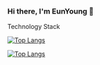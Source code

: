 ### Hi there, I'm EunYoung 👋

<!--
**eunyoung56/eunyoung56** is a ✨ _special_ ✨ repository because its `README.md` (this file) appears on your GitHub profile.

Here are some ideas to get you started:

- 🔭 I’m currently working on ...
- 🌱 I’m currently learning Kotlin
- 👯 I’m looking to collaborate on ...
- 🤔 I’m looking for help with ...
- 💬 Ask me about ...
- 📫 How to reach me: eunyeong1328@daum.net
- 😄 Pronouns: ...
- ⚡ Fun fact: ...
-->

 Technology Stack 

[![Top Langs](https://github-readme-stats.vercel.app/api/top-langs/?username=anuraghazra&layout=compact)](https://github.com/anuraghazra/github-readme-stats)

[![Top Langs](https://github-readme-stats.vercel.app/api/top-langs/?username=anuraghazra&layout=compact)](https://github.com/eunyoung56/eunyoung56/edit/main/README.md)
